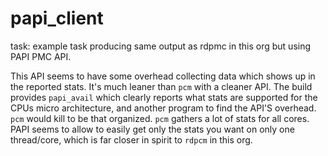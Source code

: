 # papi_client
task: example task producing same output as rdpmc in this org but using PAPI PMC API.

This API seems to have some overhead collecting data which shows up in the reported stats. It's much leaner than `pcm` with a cleaner API. The build provides `papi_avail` which clearly reports what stats are supported for the CPUs micro architecture, and another program to find the API'S overhead. `pcm` would kill to be that organized. `pcm` gathers a lot of stats for all cores. PAPI seems to allow to easily get only the stats you want on only one thread/core, which is far closer in spirit to `rdpcm` in this org.
